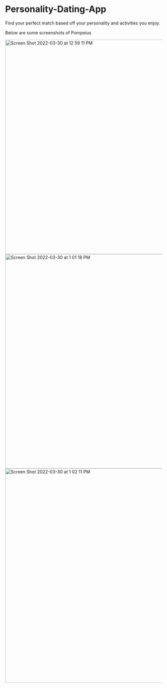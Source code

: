 # Personality-Dating-App
Find your perfect match based off your personality and activities you enjoy. 

Below are some screenshots of Pompeius

<img width="687" alt="Screen Shot 2022-03-30 at 12 59 11 PM" src="https://user-images.githubusercontent.com/17160832/160890685-a642de13-a2f6-491e-aaed-548e95c83a1d.png">

<img width="687" alt="Screen Shot 2022-03-30 at 1 01 18 PM" src="https://user-images.githubusercontent.com/17160832/160891050-ea86ca92-0f31-47c9-aa41-b5a33ebee546.png">
<img width="687" alt="Screen Shot 2022-03-30 at 1 02 11 PM" src="https://user-images.githubusercontent.com/17160832/160891186-c1103744-3980-4a6b-859d-394b36036a0b.png">
